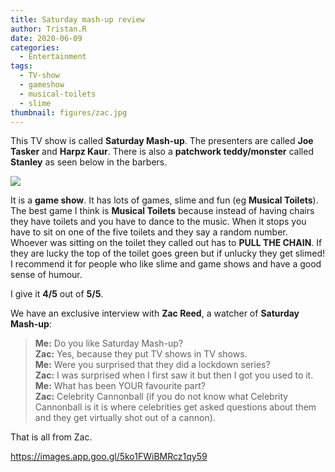 ```yaml
---
title: Saturday mash-up review
author: Tristan.R
date: 2020-06-09
categories:
  - Entertainment
tags:
  - TV-show
  - gameshow
  - musical-toilets
  - slime
thumbnail: figures/zac.jpg
---
```


This TV show is called **Saturday Mash-up**. The presenters are called **Joe Tasker** and **Harpz Kaur**. There is also a **patchwork teddy/monster** called **Stanley** as seen below in the barbers. 

![](https://raw.githubusercontent.com/europa-ee/news/master/static/figures/zac.jpg)

It is a **game show**. It has lots of games, slime and fun (eg **Musical Toilets**). The best game I think is **Musical Toilets** because instead of having chairs they have toilets and you have to dance to the music. When it stops you have to sit on one of the five toilets and they say a random number. Whoever was sitting on the toilet they called out has to **PULL THE CHAIN**. If they are lucky the top of the toilet goes green but if unlucky they get slimed! I recommend it for people who like slime and game shows and have a good sense of humour. 

I give it **4/5** out of **5/5**. 

We have an exclusive interview with **Zac Reed**, a watcher of **Saturday Mash-up**: 

> **Me:** Do you like Saturday Mash-up?    
> **Zac:** Yes, because they put TV shows in TV shows.    
> **Me:** Were you surprised that they did a lockdown series?    
> **Zac:** I was surprised when I first saw it but then I got you used to it.    
> **Me:** What has been YOUR favourite part?    
> **Zac:** Celebrity Cannonball (if you do not know what Celebrity Cannonball is it is where celebrities get asked questions about them and they get virtually shot out of a cannon).    

That is all from Zac.

https://images.app.goo.gl/5ko1FWiBMRcz1qy59

<br>
<br>